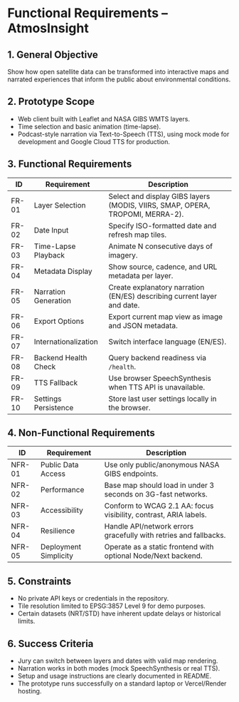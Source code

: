 # Functional Requirements – AtmosInsight

## 1. General Objective
Show how open satellite data can be transformed into interactive maps and narrated experiences that inform the public about environmental conditions.

## 2. Prototype Scope
- Web client built with Leaflet and NASA GIBS WMTS layers.  
- Time selection and basic animation (time-lapse).  
- Podcast-style narration via Text-to-Speech (TTS), using mock mode for development and Google Cloud TTS for production.

## 3. Functional Requirements
| ID | Requirement | Description |
|----|--------------|-------------|
| FR-01 | Layer Selection | Select and display GIBS layers (MODIS, VIIRS, SMAP, OPERA, TROPOMI, MERRA-2). |
| FR-02 | Date Input | Specify ISO-formatted date and refresh map tiles. |
| FR-03 | Time-Lapse Playback | Animate N consecutive days of imagery. |
| FR-04 | Metadata Display | Show source, cadence, and URL metadata per layer. |
| FR-05 | Narration Generation | Create explanatory narration (EN/ES) describing current layer and date. |
| FR-06 | Export Options | Export current map view as image and JSON metadata. |
| FR-07 | Internationalization | Switch interface language (EN/ES). |
| FR-08 | Backend Health Check | Query backend readiness via `/health`. |
| FR-09 | TTS Fallback | Use browser SpeechSynthesis when TTS API is unavailable. |
| FR-10 | Settings Persistence | Store last user settings locally in the browser. |

## 4. Non-Functional Requirements
| ID | Requirement | Description |
|----|--------------|-------------|
| NFR-01 | Public Data Access | Use only public/anonymous NASA GIBS endpoints. |
| NFR-02 | Performance | Base map should load in under 3 seconds on 3G-fast networks. |
| NFR-03 | Accessibility | Conform to WCAG 2.1 AA: focus visibility, contrast, ARIA labels. |
| NFR-04 | Resilience | Handle API/network errors gracefully with retries and fallbacks. |
| NFR-05 | Deployment Simplicity | Operate as a static frontend with optional Node/Next backend. |

## 5. Constraints
- No private API keys or credentials in the repository.  
- Tile resolution limited to EPSG:3857 Level 9 for demo purposes.  
- Certain datasets (NRT/STD) have inherent update delays or historical limits.

## 6. Success Criteria
- Jury can switch between layers and dates with valid map rendering.  
- Narration works in both modes (mock SpeechSynthesis or real TTS).  
- Setup and usage instructions are clearly documented in README.  
- The prototype runs successfully on a standard laptop or Vercel/Render hosting.
